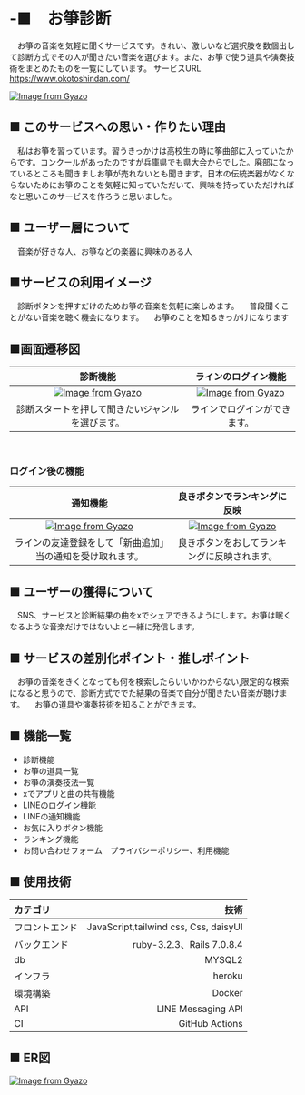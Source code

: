# -■　お箏診断
　お箏の音楽を気軽に聞くサービスです。きれい、激しいなど選択肢を数個出して診断方式でその人が聞きたい音楽を選びます。また、お箏で使う道具や演奏技術をまとめたものを一覧にしています。
サービスURL　https://www.okotoshindan.com/
 
 [![Image from Gyazo](https://i.gyazo.com/1358157c46c85828a2fd42f8406cae12.jpg)](https://gyazo.com/1358157c46c85828a2fd42f8406cae12)

## ■ このサービスへの思い・作りたい理由
　私はお箏を習っています。習うきっかけは高校生の時に筝曲部に入っていたからです。コンクールがあったのですが兵庫県でも県大会からでした。廃部になっているところも聞きましお箏が売れないとも聞きます。日本の伝統楽器がなくならないためにお箏のことを気軽に知っていただいて、興味を持っていただければなと思いこのサービスを作ろうと思いました。

## ■ ユーザー層について
　音楽が好きな人、お箏などの楽器に興味のある人

## ■サービスの利用イメージ
　診断ボタンを押すだけのためお箏の音楽を気軽に楽しめます。
　普段聞くことがない音楽を聴く機会になります。
　お箏のことを知るきっかけになります

## ■画面遷移図
| 診断機能 | ラインのログイン機能 |
|:-----------:|:------------:|
|[![Image from Gyazo](https://i.gyazo.com/c752abcc59415599afb056066ecdbac9.gif)](https://gyazo.com/c752abcc59415599afb056066ecdbac9) | [![Image from Gyazo](https://i.gyazo.com/b1d76cd4b0f3230d1ed95da9ad40820f.png)](https://gyazo.com/b1d76cd4b0f3230d1ed95da9ad40820f) |
| 診断スタートを押して聞きたいジャンルを選びます。 | ラインでログインができます。 |

</br>

### ログイン後の機能

| 通知機能 | 良きボタンでランキングに反映 |
|:-----------:|:------------:|
| [![Image from Gyazo](https://i.gyazo.com/7d3ab2de40f4484c2f69f496bd9c01be.png)](https://gyazo.com/7d3ab2de40f4484c2f69f496bd9c01be) |[![Image from Gyazo](https://i.gyazo.com/28add6c5b5006e62fd8c53b7c8b9ddc7.gif)](https://gyazo.com/28add6c5b5006e62fd8c53b7c8b9ddc7) |
| ラインの友達登録をして「新曲追加」当の通知を受け取れます。 | 良きボタンをおしてランキングに反映されます。 |


## ■ ユーザーの獲得について
　SNS、サービスと診断結果の曲をxでシェアできるようにします。お箏は眠くなるような音楽だけではないよと一緒に発信します。

## ■ サービスの差別化ポイント・推しポイント
　お箏の音楽をきくとなっても何を検索したらいいかわからない,限定的な検索になると思うので、診断方式ででた結果の音楽で自分が聞きたい音楽が聴けます。
　お箏の道具や演奏技術を知ることができます。

## ■ 機能一覧
* 診断機能　
* お箏の道具一覧　
* お箏の演奏技法一覧
* xでアプリと曲の共有機能
* LINEのログイン機能　
* LINEの通知機能 
* お気に入りボタン機能　
* ランキング機能　
* お問い合わせフォーム　プライバシーポリシー、利用機能

## ■ 使用技術

| カテゴリ    | 技術 | 
|:-----------|------------:|
| フロントエンド| JavaScript,tailwind css, Css, daisyUI|
| バックエンド| ruby-3.2.3、Rails 7.0.8.4| 
| db| MYSQL2|
| インフラ| heroku|
| 環境構築| Docker       | 
| API| LINE Messaging API     | 
| CI | GitHub Actions |

## ■ ER図
[![Image from Gyazo](https://i.gyazo.com/5b5ae6e3f091fb21e3e45c8b6543db7e.png)](https://gyazo.com/5b5ae6e3f091fb21e3e45c8b6543db7e)
